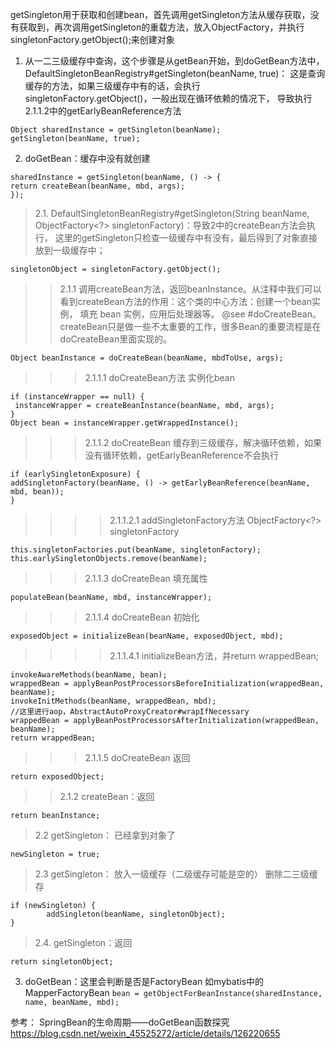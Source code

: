 getSingleton用于获取和创建bean，首先调用getSingleton方法从缓存获取，没有获取到，再次调用getSingleton的重载方法，放入ObjectFactory，并执行singletonFactory.getObject();来创建对象
	
1. 从一二三级缓存中查询，这个步骤是从getBean开始，到doGetBean方法中， DefaultSingletonBeanRegistry#getSingleton(beanName, true)：
	这是查询缓存的方法，如果三级缓存中有的话，会执行singletonFactory.getObject()，一般出现在循环依赖的情况下，
	导致执行2.1.1.2中的getEarlyBeanReference方法 
```
Object sharedInstance = getSingleton(beanName);
getSingleton(beanName, true);
``` 
2. doGetBean：缓存中没有就创建
``` 
sharedInstance = getSingleton(beanName, () -> {
return createBean(beanName, mbd, args);
}); 
``` 
>2.1.  DefaultSingletonBeanRegistry#getSingleton(String beanName, ObjectFactory<?> singletonFactory)：导致2中的createBean方法会执行，
这里的getSingleton只检查一级缓存中有没有，最后得到了对象直接放到一级缓存中；
```
singletonObject = singletonFactory.getObject();
``` 	
>>2.1.1 调用createBean方法，返回beanInstance。从注释中我们可以看到createBean方法的作用：这个类的中心方法：创建一个bean实例， 填充 bean 实例，应用后处理器等。 @see #doCreateBean。<br/>
createBean只是做一些不太重要的工作，很多Bean的重要流程是在doCreateBean里面实现的。<br/>
```
Object beanInstance = doCreateBean(beanName, mbdToUse, args);
``` 		
>>>2.1.1.1  doCreateBean方法 实例化bean
``` 
if (instanceWrapper == null) {
 instanceWrapper = createBeanInstance(beanName, mbd, args);
}
Object bean = instanceWrapper.getWrappedInstance();
``` 
>>>2.1.1.2  doCreateBean 缓存到三级缓存，解决循环依赖，如果没有循环依赖，getEarlyBeanReference不会执行
``` 				
if (earlySingletonExposure) {					
addSingletonFactory(beanName, () -> getEarlyBeanReference(beanName, mbd, bean));				
}
``` 				
>>>>2.1.1.2.1 addSingletonFactory方法 ObjectFactory<?> singletonFactory
```
this.singletonFactories.put(beanName, singletonFactory);
this.earlySingletonObjects.remove(beanName);	
```
>>>2.1.1.3  doCreateBean  填充属性
```
populateBean(beanName, mbd, instanceWrapper);
```

>>>2.1.1.4  doCreateBean  初始化
```
exposedObject = initializeBean(beanName, exposedObject, mbd);
```				
>>>>2.1.1.4.1  initializeBean方法，并return wrappedBean;
```
invokeAwareMethods(beanName, bean);
wrappedBean = applyBeanPostProcessorsBeforeInitialization(wrappedBean, beanName);
invokeInitMethods(beanName, wrappedBean, mbd);
//这里进行aop，AbstractAutoProxyCreator#wrapIfNecessary
wrappedBean = applyBeanPostProcessorsAfterInitialization(wrappedBean, beanName);
return wrappedBean;
```				
>>>2.1.1.5  doCreateBean  返回	
```
return exposedObject;
```			
>>2.1.2 createBean：返回
```
return beanInstance;
```
		
>2.2 getSingleton： 已经拿到对象了
```
newSingleton = true;
```
>2.3 getSingleton： 放入一级缓存（二级缓存可能是空的） 删除二三级缓存
```
if (newSingleton) {
        addSingleton(beanName, singletonObject);
}
```
>2.4. getSingleton：返回
```
return singletonObject;
```				
3. doGetBean：这里会判断是否是FactoryBean 如mybatis中的MapperFactoryBean
```bean = getObjectForBeanInstance(sharedInstance, name, beanName, mbd);```

参考： SpringBean的生命周期——doGetBean函数探究 https://blog.csdn.net/weixin_45525272/article/details/126220655
